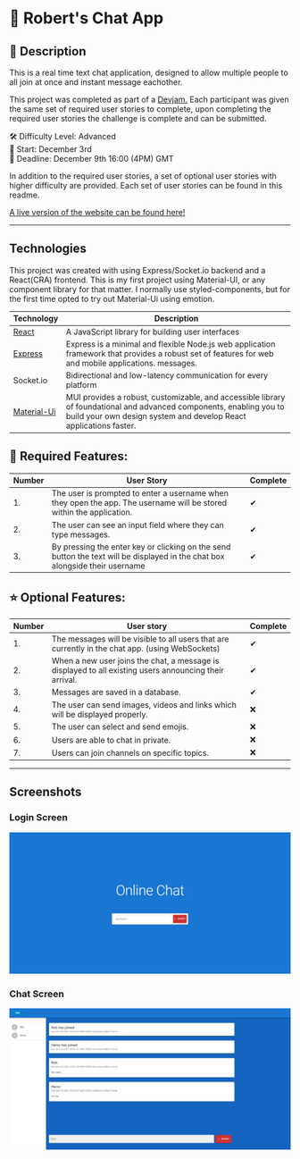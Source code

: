 # 📮 Robert's Chat App 



## 📝 Description
This is a real time text chat application, designed to allow multiple people to all join at once and instant message eachother.

This project was completed as part of a [Devjam.](https://discord.com/invite/nZBxGEudY6) Each participant was given the same set of required user stories to complete, upon completing the required user stories the challenge is complete and can be submitted. 

🛠️ Difficulty Level: Advanced <br/>
📅 Start: December 3rd <br/>
📅 Deadline: December 9th 16:00 (4PM) GMT

In addition to the required user stories, a set of optional user stories with higher difficulty are provided. Each set of user stories can be found in this readme.

[A live version of the website can be found here!](https://roberts-chatting.web.app/)

<hr>

## Technologies

 This project was created with using Express/Socket.io backend and a React(CRA) frontend. This is my first project using Material-UI, or any component library for that matter. I normally use styled-components, but for the first time opted to try out Material-Ui using emotion. 

|Technology  | Description                                                                                                                  |		  
|------------|------------------------------------------------------------------------------------------------------------------------------|
| [React](https://reactjs.org/)      | A JavaScript library for building user interfaces         |
| [Express](https://expressjs.com/)    | Express is a minimal and flexible Node.js web application framework that provides a robust set of features for web and mobile applications. messages.                                                                |	
| Socket.io  | Bidirectional and low-latency communication for every platform |	
| [Material-Ui](https://mui.com/)| MUI provides a robust, customizable, and accessible library of foundational and advanced components, enabling you to build your own design system and develop React applications faster. |	


## 📔  Required Features:

|Number| User Story                                                                                                                   |Complete|
|----  |------------------------------------------------------------------------------------------------------------------------------|--------|
| 1.   | The user is prompted to enter a username when they open the app. The username will be stored within the application.         |	✔	   |
| 2.   | The user can see an input field where they can type messages.                                                                |	✔	   |
| 3.   | By pressing the enter key or clicking on the send button the text will be displayed in the chat box alongside their username |	✔	   |



## ⭐ Optional Features: 

|Number|User story                                                                                            |Complete|
|----|--------------------------------------------------------------------------------------------------------|--------|
| 1. | The messages will be visible to all users that are currently in the chat app. (using WebSockets)       |	✔	   |
| 2. | When a new user joins the chat, a message is displayed to all existing users announcing their arrival. |	✔	   |
| 3. | Messages are saved in a database.                                                                      |	✔	   |
| 4. | The user can send images, videos and links which will be displayed properly.                           |	❌     |
| 5. | The user can select and send emojis.                                                                   |	❌     |
| 6. | Users are able to chat in private.                                                                     |	❌     |
| 7. | Users can join channels on specific topics.                                                            | ❌     |

<hr>

## Screenshots

### Login Screen
![Login Screen](https://raw.githubusercontent.com/IAmRobertJeffrey/chat-app/main/images/loginScreen.jpg?raw=true)


### Chat Screen
![Chat Screen](https://raw.githubusercontent.com/IAmRobertJeffrey/chat-app/main/images/chatScreen.JPG?raw=true)